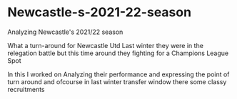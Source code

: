# Newcastle-s-2021-22-season
Analyzing Newcastle's 2021/22 season 

What a turn-around for Newcastle Utd 
Last winter they were in the relegation battle
but this time around they fighting for a Champions League Spot

In this I worked on Analyzing their performance and expressing the point of turn around and ofcourse in last winter transfer window there some classy recruitments
